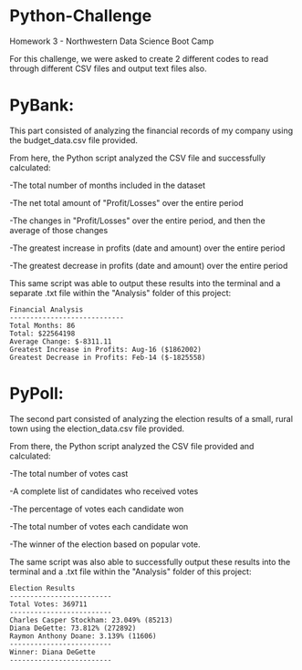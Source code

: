 # Python-Challenge
Homework 3 - Northwestern Data Science Boot Camp

For this challenge, we were asked to create 2 different codes to read through different CSV files and output text files also.

# PyBank:
This part consisted of analyzing the financial records of my company using the budget_data.csv file provided.

From here, the Python script analyzed the CSV file and successfully calculated:

-The total number of months included in the dataset

-The net total amount of "Profit/Losses" over the entire period

-The changes in "Profit/Losses" over the entire period, and then the average of those changes

-The greatest increase in profits (date and amount) over the entire period

-The greatest decrease in profits (date and amount) over the entire period

This same script was able to output these results into the terminal and a separate .txt file within the "Analysis" folder of this project:

  ```text
  Financial Analysis
  ----------------------------
  Total Months: 86
  Total: $22564198
  Average Change: $-8311.11
  Greatest Increase in Profits: Aug-16 ($1862002)
  Greatest Decrease in Profits: Feb-14 ($-1825558)
  ```
  
  # PyPoll:
  
The second part consisted of analyzing the election results of a small, rural town using the election_data.csv file provided.

From there, the Python script analyzed the CSV file provided and calculated:

-The total number of votes cast

-A complete list of candidates who received votes

-The percentage of votes each candidate won

-The total number of votes each candidate won

-The winner of the election based on popular vote.

The same script was also able to successfully output these results into the terminal and a .txt file within the "Analysis" folder of this project:

  ```text
  Election Results
  -------------------------
  Total Votes: 369711
  -------------------------
  Charles Casper Stockham: 23.049% (85213)
  Diana DeGette: 73.812% (272892)
  Raymon Anthony Doane: 3.139% (11606)
  -------------------------
  Winner: Diana DeGette
  -------------------------
  ```
